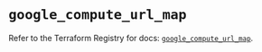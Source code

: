 # `google_compute_url_map`

Refer to the Terraform Registry for docs: [`google_compute_url_map`](https://registry.terraform.io/providers/hashicorp/google/5.37.0/docs/resources/compute_url_map).
